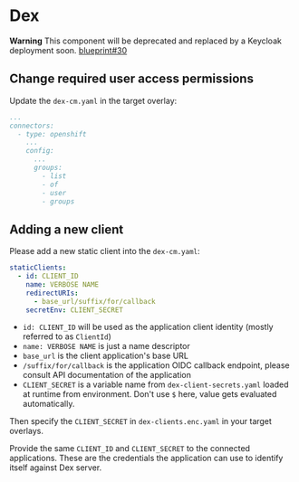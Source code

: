 # Dex

**Warning** This component will be deprecated and replaced by a Keycloak deployment soon. [blueprint#30](https://github.com/operate-first/blueprint/issues/30)

## Change required user access permissions

Update the `dex-cm.yaml` in the target overlay:

```yaml
...
connectors:
  - type: openshift
    ...
    config:
      ...
      groups:
        - list
        - of
        - user
        - groups
```

## Adding a new client

Please add a new static client into the `dex-cm.yaml`:

```yaml
staticClients:
  - id: CLIENT_ID
    name: VERBOSE NAME
    redirectURIs:
      - base_url/suffix/for/callback
    secretEnv: CLIENT_SECRET
```

- `id: CLIENT_ID` will be used as the application client identity (mostly referred to as `ClientId`)
- `name: VERBOSE NAME` is just a name descriptor
- `base_url` is the client application's base URL
- `/suffix/for/callback` is the application OIDC callback endpoint, please consult API documentation of the application
- `CLIENT_SECRET` is a variable name from `dex-client-secrets.yaml` loaded at runtime from environment. Don't use `$` here, value gets evaluated automatically.

Then specify the `CLIENT_SECRET` in `dex-clients.enc.yaml` in your target overlays.

Provide the same `CLIENT_ID` and `CLIENT_SECRET` to the connected applications. These are the credentials the application can use to identify itself against Dex server.
